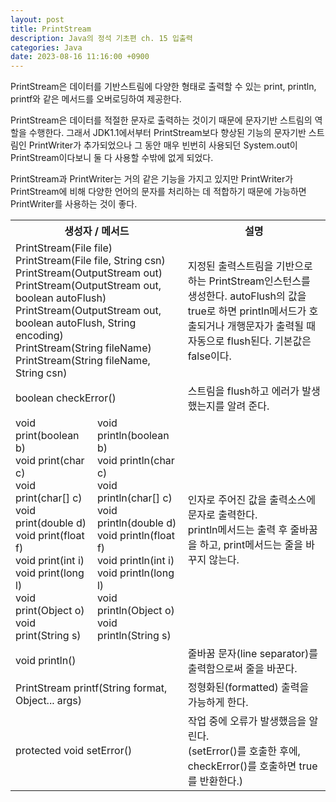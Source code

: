 ```yaml
---
layout: post
title: PrintStream
description: Java의 정석 기초편 ch. 15 입출력
categories: Java
date: 2023-08-16 11:16:00 +0900
---
```

PrintStream은 데이터를 기반스트림에 다양한 형태로 출력할 수 있는 print, println, printf와 같은 메서드를 오버로딩하여 제공한다.

PrintStream은 데이터를 적절한 문자로 출력하는 것이기 때문에 문자기반 스트림의 역할을 수행한다. 그래서 JDK1.1에서부터 PrintStream보다 향상된 기능의 문자기반 스트림인 PrintWriter가 추가되었으나 그 동안 매우 빈번히 사용되던 System.out이 PrintStream이다보니 둘 다 사용할 수밖에 없게 되었다.

PrintStream과 PrintWriter는 거의 같은 기능을 가지고 있지만 PrintWriter가 PrintStream에 비해 다양한 언어의 문자를 처리하는 데 적합하기 때문에 가능하면 PrintWriter를 사용하는 것이 좋다.

<table>
    <tr>
        <th colspan="2">생성자 / 메서드</th>
        <th>설명</th>
    </tr>
    <tr>
        <td colspan="2">PrintStream(File file)<br>PrintStream(File file, String csn)<br>PrintStream(OutputStream out)<br>PrintStream(OutputStream out, boolean autoFlush)<br>PrintStream(OutputStream out, boolean autoFlush, String encoding)<br>PrintStream(String fileName)<br>PrintStream(String fileName, String csn)</td>
        <td>지정된 출력스트림을 기반으로 하는 PrintStream인스턴스를 생성한다. autoFlush의 값을 true로 하면 println메서드가 호출되거나 개행문자가 출력될 때 자동으로 flush된다. 기본값은 false이다.</td>
    </tr>
    <tr>
        <td colspan="2">boolean checkError()</td>
        <td>스트림을 flush하고 에러가 발생했는지를 알려 준다.</td>
    </tr>
    <tr>
        <td>void print(boolean b)<br>void print(char c)<br>void print(char[] c)<br>void print(double d)<br>void print(float f)<br>void print(int i)<br>void print(long l)<br>void print(Object o)<br>void print(String s)</td>
        <td>void println(boolean b)<br>void println(char c)<br>void println(char[] c)<br>void println(double d)<br>void println(float f)<br>void println(int i)<br>void println(long l)<br>void println(Object o)<br>void println(String s)</td>
        <td>인자로 주어진 값을 출력소스에 문자로 출력한다.<br>println메서드는 출력 후 줄바꿈을 하고, print메서드는 줄을 바꾸지 않는다.</td>
    </tr>
    <tr>
        <td colspan="2">void println()</td>
        <td>줄바꿈 문자(line separator)를 출력함으로써 줄을 바꾼다.</td>
    </tr>
    <tr>
        <td colspan="2">PrintStream printf(String format, Object... args)</td>
        <td>정형화된(formatted) 출력을 가능하게 한다.</td>
    </tr>
    <tr>
        <td colspan="2">protected void setError()</td>
        <td>작업 중에 오류가 발생했음을 알린다.<br>(setError()를 호출한 후에, checkError()를 호출하면 true를 반환한다.)</td>
    </tr>
</table>